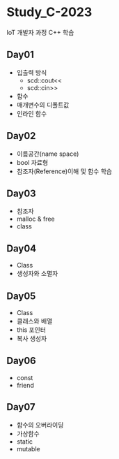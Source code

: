# Study_C-2023
IoT 개발자 과정 C++ 학습


## Day01
- 입출력 방식
  - scd::cout<<
  - scd::cin>>
 - 함수
 - 매개변수의 디폴트값
 - 인라인 함수
 
## Day02
 - 이름공간(name space)
 - bool 자료형
 - 참조자(Reference)이해 및 함수 학습
 
## Day03
- 참조자
- malloc & free
- class

## Day04
- Class
- 생성자와 소멸자

## Day05
- Class
- 클래스와 배열
- this 포인터
- 복사 생성자

## Day06
- const
- friend

## Day07
- 함수의 오버라이딩
- 가상함수
- static
- mutable
